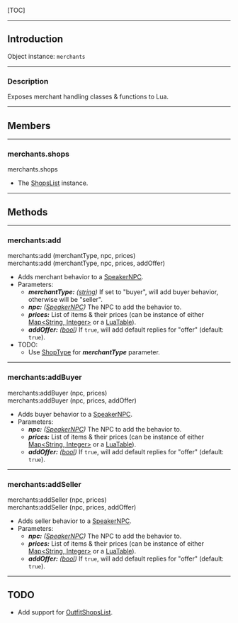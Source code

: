 
[TOC]

---
## Introduction

Object instance: `merchants`

---
### Description

Exposes merchant handling classes &amp; functions to Lua.

---
## Members

---
### merchants.shops
<div class="member">
    merchants.shops
</div>

- The [ShopsList][] instance.

---
## Methods

---
### merchants:add
<div class="function">
    merchants:add <span class="params">(merchantType, npc, prices)</span>
</div>
<div class="function">
    merchants:add <span class="params">(merchantType, npc, prices, addOffer)</span>
</div>

- Adds merchant behavior to a [SpeakerNPC][].
- Parameters:
    - ___merchantType:__ ([string][LuaString])_ If set to "buyer", will add buyer behavior, otherwise will be "seller".
    - ___npc:__ ([SpeakerNPC][])_ The NPC to add the behavior to.
    - ___prices:___ List of items &amp; their prices (can be instance of either
      [Map<String, Integer>][java.util.Map] or a [LuaTable][]).
    - ___addOffer:__ ([bool][LuaBoolean])_ If `true`, will add default replies for "offer" (default: `true`).
- TODO:
    - Use [ShopType][] for ___merchantType___ parameter.

---
### merchants:addBuyer
<div class="function">
    merchants:addBuyer <span class="params">(npc, prices)</span>
</div>
<div class="function">
    merchants:addBuyer <span class="params">(npc, prices, addOffer)</span>
</div>

- Adds buyer behavior to a [SpeakerNPC][].
- Parameters:
    - ___npc:__ ([SpeakerNPC][])_ The NPC to add the behavior to.
    - ___prices:___ List of items &amp; their prices (can be instance of either
      [Map<String, Integer>][java.util.Map] or a [LuaTable][]).
    - ___addOffer:__ ([bool][LuaBoolean])_ If `true`, will add default replies for "offer" (default:
      `true`).

---
### merchants:addSeller
<div class="function">
    merchants:addSeller <span class="params">(npc, prices)</span>
</div>
<div class="function">
    merchants:addSeller <span class="params">(npc, prices, addOffer)</span>
</div>

- Adds seller behavior to a [SpeakerNPC][].
- Parameters:
    - ___npc:__ ([SpeakerNPC][])_ The NPC to add the behavior to.
    - ___prices:___ List of items &amp; their prices (can be instance of either
      [Map<String, Integer>][java.util.Map] or a [LuaTable][]).
    - ___addOffer:__ ([bool][LuaBoolean])_ If `true`, will add default replies for "offer" (default:
      `true`).

---
## TODO

- Add support for [OutfitShopsList][].


[OutfitShopsList]: /reference/java/games/stendhal/server/entity/npc/shop/OutfitShopsList.html
[ShopType]: /reference/java/games/stendhal/server/entity/npc/shop/ShopType.html
[ShopsList]: /reference/java/games/stendhal/server/entity/npc/shop/ShopsList.html
[SpeakerNPC]: /reference/java/games/stendhal/server/entity/npc/SpeakerNPC.html

[java.util.Map]: https://docs.oracle.com/en/java/javase/11/docs/api/java.base/java/util/Map.html

[LuaBoolean]: http://luaj.org/luaj/3.0/api/org/luaj/vm2/LuaBoolean.html
[LuaString]: http://luaj.org/luaj/3.0/api/org/luaj/vm2/LuaString.html
[LuaTable]: http://luaj.org/luaj/3.0/api/org/luaj/vm2/LuaTable.html
